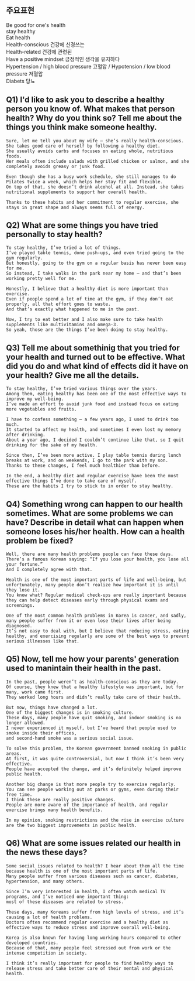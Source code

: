 ## 주요표현
Be good for one's health  
stay healthy  
Eat health  
Health-conscious 건강에 신경쓰는  
Health-related 건강에 관련된  
Have a positive mindset 긍정적인 생각을 유지하다  
Hypertension / high blood pressure 고혈압 / Hypotension / low blood pressure 저혈압  
Diabets 당뇨  
## Q1) I'd like to ask you to describe a healthy person you know of. What makes that person health? Why do you think so? Tell me about the things you think make someone healthy.
```
Sure, let me tell you about my wife — she’s really health-conscious.
She takes good care of herself by following a healthy diet.
She usually avoids carbs and focuses on eating whole, nutritious foods.
Her meals often include salads with grilled chicken or salmon, and she completely avoids greasy or junk food.

Even though she has a busy work schedule, she still manages to do Pilates twice a week, which helps her stay fit and flexible.
On top of that, she doesn’t drink alcohol at all. Instead, she takes nutritional supplements to support her overall health.

Thanks to these habits and her commitment to regular exercise, she stays in great shape and always seems full of energy.
```
## Q2) What are some things you have tried personally to stay health?
```
To stay healthy, I’ve tried a lot of things.
I’ve played table tennis, done push-ups, and even tried going to the gym regularly.
But honestly, going to the gym on a regular basis has never been easy for me.
So instead, I take walks in the park near my home — and that’s been working pretty well for me.

Honestly, I believe that a healthy diet is more important than exercise.
Even if people spend a lot of time at the gym, if they don’t eat properly, all that effort goes to waste.
And that’s exactly what happened to me in the past.

Now, I try to eat better and I also make sure to take health supplements like multivitamins and omega-3.
So yeah, those are the things I’ve been doing to stay healthy.
```
## Q3) Tell me about somethinig that you tried for your health and turned out to be effective. What did you do and what kind of effects did it have on your health? Give me all the details.
```
To stay healthy, I’ve tried various things over the years.
Among them, eating healthy has been one of the most effective ways to improve my well-being.
I’ve made an effort to avoid junk food and instead focus on eating more vegetables and fruits.

I have to confess something — a few years ago, I used to drink too much.
It started to affect my health, and sometimes I even lost my memory after drinking.
About a year ago, I decided I couldn’t continue like that, so I quit drinking for the sake of my health.

Since then, I’ve been more active. I play table tennis during lunch breaks at work, and on weekends, I go to the park with my son.
Thanks to these changes, I feel much healthier than before.

In the end, a healthy diet and regular exercise have been the most effective things I’ve done to take care of myself.
These are the habits I try to stick to in order to stay healthy.
```
## Q4) Something wrong can happen to our health sometimes. What are some problems we can have? Describe in detail what can happen when someone loses his/her health. How can a health problem be fixed?
```
Well, there are many health problems people can face these days.
There’s a famous Korean saying: “If you lose your health, you lose all your fortune.”
And I completely agree with that.

Health is one of the most important parts of life and well-being, but unfortunately, many people don’t realize how important it is until they lose it.
You know what? Regular medical check-ups are really important because they can help detect diseases early through physical exams and screenings.

One of the most common health problems in Korea is cancer, and sadly, many people suffer from it or even lose their lives after being diagnosed.
It’s not easy to deal with, but I believe that reducing stress, eating healthy, and exercising regularly are some of the best ways to prevent serious illnesses like that.
```
## Q5) Now, tell me how your parents' generation used to manintain their health in the past.
```
In the past, people weren’t as health-conscious as they are today.
Of course, they knew that a healthy lifestyle was important, but for many, work came first.
They worked long hours and didn’t really take care of their health.

But now, things have changed a lot.
One of the biggest changes is in smoking culture.
These days, many people have quit smoking, and indoor smoking is no longer allowed.
I never experienced it myself, but I’ve heard that people used to smoke inside their offices,
and second-hand smoke was a serious social issue.

To solve this problem, the Korean government banned smoking in public areas.
At first, it was quite controversial, but now I think it’s been very effective.
People have accepted the change, and it’s definitely helped improve public health.

Another big change is that more people try to exercise regularly.
You can see people working out at parks or gyms, even during their free time.
I think these are really positive changes.
People are more aware of the importance of health, and regular exercise brings many health benefits.

In my opinion, smoking restrictions and the rise in exercise culture are the two biggest improvements in public health.
```
## Q6) What are some issues related our health in the news these days?
```
Some social issues related to health? I hear about them all the time because health is one of the most important parts of life.
Many people suffer from various diseases such as cancer, diabetes, hypertension, and many others.

Since I’m very interested in health, I often watch medical TV programs, and I’ve noticed one important thing:
most of these diseases are related to stress.

These days, many Koreans suffer from high levels of stress, and it’s causing a lot of health problems.
Doctors often recommend regular exercise and a healthy diet as effective ways to reduce stress and improve overall well-being.

Korea is also known for having long working hours compared to other developed countries.
Because of that, many people feel stressed out from work or the intense competition in society.

I think it’s really important for people to find healthy ways to release stress and take better care of their mental and physical health.
```

